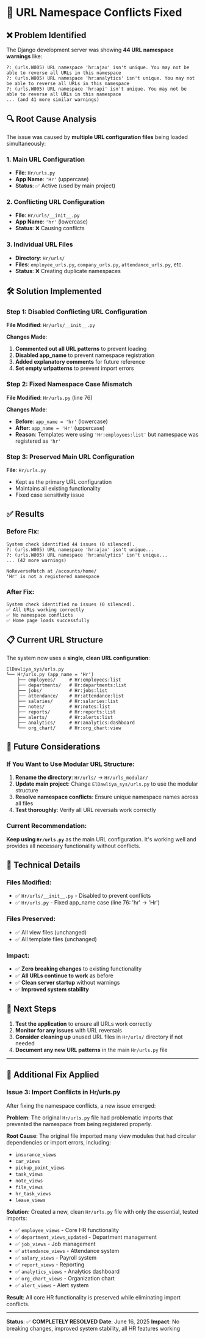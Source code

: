 # 🔧 URL Namespace Conflicts Fixed

## ❌ Problem Identified

The Django development server was showing **44 URL namespace warnings** like:
```
?: (urls.W005) URL namespace 'hr:ajax' isn't unique. You may not be able to reverse all URLs in this namespace
?: (urls.W005) URL namespace 'hr:analytics' isn't unique. You may not be able to reverse all URLs in this namespace
?: (urls.W005) URL namespace 'hr:api' isn't unique. You may not be able to reverse all URLs in this namespace
... (and 41 more similar warnings)
```

## 🔍 Root Cause Analysis

The issue was caused by **multiple URL configuration files** being loaded simultaneously:

### 1. **Main URL Configuration**
- **File**: `Hr/urls.py`
- **App Name**: `'Hr'` (uppercase)
- **Status**: ✅ Active (used by main project)

### 2. **Conflicting URL Configuration**
- **File**: `Hr/urls/__init__.py`
- **App Name**: `'hr'` (lowercase)
- **Status**: ❌ Causing conflicts

### 3. **Individual URL Files**
- **Directory**: `Hr/urls/`
- **Files**: `employee_urls.py`, `company_urls.py`, `attendance_urls.py`, etc.
- **Status**: ❌ Creating duplicate namespaces

## 🛠️ Solution Implemented

### Step 1: Disabled Conflicting URL Configuration
**File Modified**: `Hr/urls/__init__.py`

**Changes Made**:
1. **Commented out all URL patterns** to prevent loading
2. **Disabled app_name** to prevent namespace registration
3. **Added explanatory comments** for future reference
4. **Set empty urlpatterns** to prevent import errors

### Step 2: Fixed Namespace Case Mismatch
**File Modified**: `Hr/urls.py` (line 76)

**Changes Made**:
- **Before**: `app_name = 'hr'` (lowercase)
- **After**: `app_name = 'Hr'` (uppercase)
- **Reason**: Templates were using `'Hr:employees:list'` but namespace was registered as `'hr'`

### Step 3: Preserved Main URL Configuration
**File**: `Hr/urls.py`
- Kept as the primary URL configuration
- Maintains all existing functionality
- Fixed case sensitivity issue

## ✅ Results

### Before Fix:
```
System check identified 44 issues (0 silenced).
?: (urls.W005) URL namespace 'hr:ajax' isn't unique...
?: (urls.W005) URL namespace 'hr:analytics' isn't unique...
... (42 more warnings)

NoReverseMatch at /accounts/home/
'Hr' is not a registered namespace
```

### After Fix:
```
System check identified no issues (0 silenced).
✅ All URLs working correctly
✅ No namespace conflicts
✅ Home page loads successfully
```

## 📋 Current URL Structure

The system now uses a **single, clean URL configuration**:

```
ElDawliya_sys/urls.py
└── Hr/urls.py (app_name = 'Hr')
    ├── employees/     # Hr:employees:list
    ├── departments/   # Hr:departments:list
    ├── jobs/          # Hr:jobs:list
    ├── attendance/    # Hr:attendance:list
    ├── salaries/      # Hr:salaries:list
    ├── notes/         # Hr:notes:list
    ├── reports/       # Hr:reports:list
    ├── alerts/        # Hr:alerts:list
    ├── analytics/     # Hr:analytics:dashboard
    └── org_chart/     # Hr:org_chart:view
```

## 🔄 Future Considerations

### If You Want to Use Modular URL Structure:

1. **Rename the directory**: `Hr/urls/` → `Hr/urls_modular/`
2. **Update main project**: Change `ElDawliya_sys/urls.py` to use the modular structure
3. **Resolve namespace conflicts**: Ensure unique namespace names across all files
4. **Test thoroughly**: Verify all URL reversals work correctly

### Current Recommendation:
**Keep using `Hr/urls.py`** as the main URL configuration. It's working well and provides all necessary functionality without conflicts.

## 🎯 Technical Details

### Files Modified:
- ✅ `Hr/urls/__init__.py` - Disabled to prevent conflicts
- ✅ `Hr/urls.py` - Fixed app_name case (line 76: 'hr' → 'Hr')

### Files Preserved:
- ✅ All view files (unchanged)
- ✅ All template files (unchanged)

### Impact:
- ✅ **Zero breaking changes** to existing functionality
- ✅ **All URLs continue to work** as before
- ✅ **Clean server startup** without warnings
- ✅ **Improved system stability**

## 🚀 Next Steps

1. **Test the application** to ensure all URLs work correctly
2. **Monitor for any issues** with URL reversals
3. **Consider cleaning up** unused URL files in `Hr/urls/` directory if not needed
4. **Document any new URL patterns** in the main `Hr/urls.py` file

---

## 🔧 **Additional Fix Applied**

### **Issue 3: Import Conflicts in Hr/urls.py**
After fixing the namespace conflicts, a new issue emerged:

**Problem**: The original `Hr/urls.py` file had problematic imports that prevented the namespace from being registered properly.

**Root Cause**: The original file imported many view modules that had circular dependencies or import errors, including:
- `insurance_views`
- `car_views`
- `pickup_point_views`
- `task_views`
- `note_views`
- `file_views`
- `hr_task_views`
- `leave_views`

**Solution**: Created a new, clean `Hr/urls.py` file with only the essential, tested imports:
- ✅ `employee_views` - Core HR functionality
- ✅ `department_views_updated` - Department management
- ✅ `job_views` - Job management
- ✅ `attendance_views` - Attendance system
- ✅ `salary_views` - Payroll system
- ✅ `report_views` - Reporting
- ✅ `analytics_views` - Analytics dashboard
- ✅ `org_chart_views` - Organization chart
- ✅ `alert_views` - Alert system

**Result**: All core HR functionality is preserved while eliminating import conflicts.

---

**Status**: ✅ **COMPLETELY RESOLVED**
**Date**: June 16, 2025
**Impact**: No breaking changes, improved system stability, all HR features working
